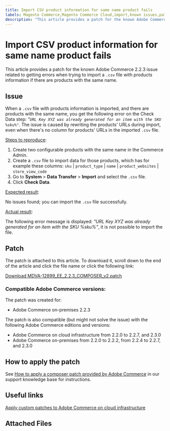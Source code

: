 ```yaml
---
title: Import CSV product information for same name product fails
labels: Magento Commerce,Magento Commerce Cloud,import,known issues,patch,troubleshooting,Adobe Commerce,cloud infrastructure,2.2.0,2.2.1,2.2.2,2.2.3,2.2.4,2.2.5,2.2.6,2.2.7,2.3.0
description: "This article provides a patch for the known Adobe Commerce 2.2.3 issue related to getting errors when trying to import a `.csv` file with products information if there are products with the same name."
---
```


# Import CSV product information for same name product fails

This article provides a patch for the known Adobe Commerce 2.2.3 issue related to getting errors when trying to import a `.csv` file with products information if there are products with the same name.

## Issue

When a `.csv` file with products information is imported, and there are products with the same name, you get the following error on the Check Data step: *"`URL Key XYZ was already generated for an item with the SKU %sku%"`*. The issue is caused by rewriting the products' URLs during import, even when there's no column for products' URLs in the imported `.csv` file.

<u>Steps to reproduce</u>:

1. Create two configurable products with the same name in the Commerce Admin.
1. Create a `.csv` file to import data for those products, which has for example these columns: `sku` | `product_type` | `name` | `product_websites` | `store_view_code`
1. Go to **System** > **Data Transfer** > **Import** and select the `.csv` file.
1. Click **Check Data**.

<u>Expected result</u>:

 No issues found; you can import the `.csv` file successfully.

 <u>Actual result</u>:

 The following error message is displayed: *"URL Key XYZ was already generated for an item with the SKU %sku%"*, it is not possible to import the file.

## Patch

The patch is attached to this article. To download it, scroll down to the end of the article and click the file name or click the following link:

 [Download MDVA-12899\_EE\_2.2.3\_COMPOSER\_v2.patch](assets/MDVA-12899_EE_2.2.3_COMPOSER_v2.patch.zip)

### Compatible Adobe Commerce versions:

The patch was created for:

* Adobe Commerce on-premises 2.2.3

The patch is also compatible (but might not solve the issue) with the following Adobe Commerce editions and versions:

* Adobe Commerce on cloud infrastructure from 2.2.0 to 2.2.7, and 2.3.0
* Adobe Commerce on-premises from 2.2.0 to 2.2.2, from 2.2.4 to 2.2.7, and 2.3.0

## How to apply the patch

See [How to apply a composer patch provided by Adobe Commerce](https://support.magento.com/hc/en-us/articles/360028367731) in our support knowledge base for instructions.

## Useful links

 [Apply custom patches to Adobe Commerce on cloud infrastructure](https://devdocs.magento.com/guides/v2.3/cloud/project/project-patch.html)

## Attached Files 